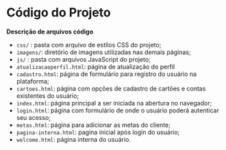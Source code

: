 # Código do Projeto

**Descrição de arquivos código**

- `css/` : pasta com arquivo de estilos CSS do projeto;
- `imagens/`: diretório de imagens utilizadas nas demais páginas;
- `js/` : pasta com arquivos JavaScript do projeto;
- `atualizacaoperfil.html`: página de atualização do perfil
- `cadastro.html`: página de formulário para registro do usuário na plataforma;
- `cartoes.html`: página com opções de cadastro de cartões e contas existentes do usuário;
- `index.html`: página principal a ser iniciada na abertura no navegador;
- `login.html`: página com formulário de onde o usuário poderá autenticar seu acesso;
- `metas.html`: página para adicionar as metas do cliente;
- `pagina-interna.html`: pagina inicial após login do usuário;
- `welcome.html`: página interna do usuário.

